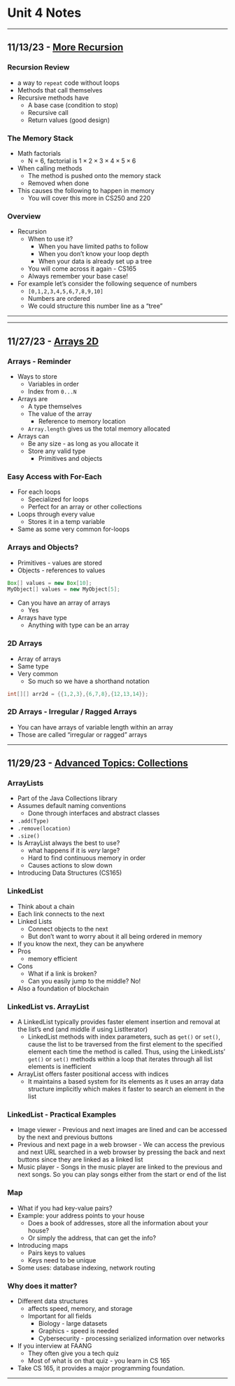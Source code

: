 # Unit 4 Notes

---

## 11/13/23 - [More Recursion](https://github.com/CSU-CompSci-CS163-4/Handouts/blob/main/slides/On-Campus/13_01_More%20Recursion.pdf)

### Recursion Review

- a way to `repeat` code without loops
- Methods that call themselves
- Recursive methods have
    - A base case (condition to stop)
    - Recursive call
    - Return values (good design)

### The Memory Stack

- Math factorials
    - N = 6, factorial is $1\times2\times3\times4\times5\times6$
- When calling methods
    - The method is pushed onto the memory stack
    - Removed when done
- This causes the following to happen in memory
    - You will cover this more in CS250 and 220

### Overview

- Recursion
    - When to use it?
        - When you have limited paths to follow
        - When you don’t know your loop depth
        - When your data is already set up a tree
    - You will come across it again - CS165
    - Always remember your base case!
- For example let’s consider the following sequence of numbers
    - `[0,1,2,3,4,5,6,7,8,9,10]`
    - Numbers are ordered
    - We could structure this number line as a “tree”

---

---

## 11/27/23 - [Arrays 2D](https://github.com/CSU-CompSci-CS163-4/Handouts/blob/main/slides/On-Campus/15_01_Arrays2D.pdf)

### Arrays - Reminder

- Ways to store
    - Variables in order
    - Index from `0...N`
- Arrays are
    - A type themselves
    - The value of the array
        - Reference to memory location
    - `Array.length` gives us the total memory allocated
- Arrays can
    - Be any size - as long as you allocate it
    - Store any valid type
        - Primitives and objects

### Easy Access with For-Each

- For each loops
    - Specialized for loops
    - Perfect for an array or other collections
- Loops through every value
    - Stores it in a temp variable
- Same as some very common for-loops

### Arrays and Objects?

- Primitives - values are stored
- Objects - references to values

```java
Box[] values = new Box[10];
MyObject[] values = new MyObject[5];
```

- Can you have an array of arrays
    - Yes
- Arrays have type
    - Anything with type can be an array

### 2D Arrays

- Array of arrays
- Same type
- Very common
    - So much so we have a shorthand notation

```java
int[][] arr2d = {{1,2,3},{6,7,8},{12,13,14}};
```

### 2D Arrays - Irregular / Ragged Arrays

- You can have arrays of variable length within an array
- Those are called “irregular or ragged” arrays

---

## 11/29/23 - [Advanced Topics: Collections](https://github.com/CSU-CompSci-CS163-4/Handouts/blob/main/slides/On-Campus/14_03_Collections.pdf)

### ArrayLists

- Part of the Java Collections library
- Assumes default naming conventions
    - Done through interfaces and abstract classes
- `.add(Type)`
- `.remove(location)`
- `.size()`
- Is ArrayList always the best to use?
    - what happens if it is *very* large?
    - Hard to find continuous memory in order
    - Causes actions to slow down
- Introducing Data Structures (CS165)

### LinkedList

- Think about a chain
- Each link connects to the next
- Linked Lists
    - Connect objects to the next
    - But don’t want to worry about it all being ordered in memory
- If you know the next, they can be anywhere
- Pros
    - memory efficient
- Cons
    - What if a link is broken?
    - Can you easily jump to the middle? No!
- Also a foundation of blockchain

### LinkedList vs. ArrayList

- A LinkedList typically provides faster element insertion and removal at the list’s end (and middle if using ListIterator)
    - LinkedList methods with index parameters, such as `get()` or `set()`, cause the list to be traversed from the first element to the specified element each time the method is called. Thus, using the LinkedLists’ `get()` or `set()` methods within a loop that iterates through all list elements is inefficient
- ArrayList offers faster positional access with indices
    - It maintains a based system for its elements as it uses an array data structure implicitly which makes it faster to search an element in the list

### LinkedList - Practical Examples

- Image viewer - Previous and next images are lined and can be accessed by the next and previous buttons
- Previous and next page in a web browser - We can access the previous and next URL searched in a web browser by pressing the back and next buttons since they are linked as a linked list
- Music player - Songs in the music player are linked to the previous and next songs. So you can play songs either from the start or end of the list

### Map

- What if you had key-value pairs?
- Example: your address points to your house
    - Does a book of addresses, store all the information about your house?
    - Or simply the address, that can get the info?
- Introducing maps
    - Pairs keys to values
    - Keys need to be unique
- Some uses: database indexing, network routing

### Why does it matter?

- Different data structures
    - affects speed, memory, and storage
    - Important for all fields
        - Biology - large datasets
        - Graphics - speed is needed
        - Cybersecurity - processing serialized information over networks
- If you interview at FAANG
    - They often give you a tech quiz
    - Most of what is on that quiz - you learn in CS 165
- Take CS 165, it provides a major programming foundation.

---